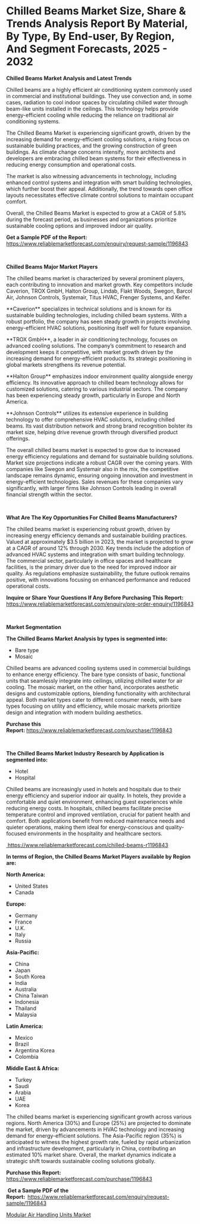 <p><h1>Chilled Beams Market Size, Share & Trends Analysis Report By Material, By Type, By End-user, By Region, And Segment Forecasts, 2025 - 2032</h1></p><p><strong>Chilled Beams Market Analysis and Latest Trends</strong></p>
<p><p>Chilled beams are a highly efficient air conditioning system commonly used in commercial and institutional buildings. They use convection and, in some cases, radiation to cool indoor spaces by circulating chilled water through beam-like units installed in the ceilings. This technology helps provide energy-efficient cooling while reducing the reliance on traditional air conditioning systems.</p><p>The Chilled Beams Market is experiencing significant growth, driven by the increasing demand for energy-efficient cooling solutions, a rising focus on sustainable building practices, and the growing construction of green buildings. As climate change concerns intensify, more architects and developers are embracing chilled beam systems for their effectiveness in reducing energy consumption and operational costs. </p><p>The market is also witnessing advancements in technology, including enhanced control systems and integration with smart building technologies, which further boost their appeal. Additionally, the trend towards open office layouts necessitates effective climate control solutions to maintain occupant comfort.</p><p>Overall, the Chilled Beams Market is expected to grow at a CAGR of 5.8% during the forecast period, as businesses and organizations prioritize sustainable cooling options and improved indoor air quality.</p></p>
<p><strong>Get a Sample PDF of the Report:&nbsp;</strong> <a href="https://www.reliablemarketforecast.com/enquiry/request-sample/1196843?utm_campaign=1890&utm_medium=2&utm_source=Github&utm_content=ia&utm_term=19022025&utm_id=chilled-beams">https://www.reliablemarketforecast.com/enquiry/request-sample/1196843</a></p>
<p>&nbsp;</p>
<p><strong>Chilled Beams Major Market Players</strong></p>
<p><p>The chilled beams market is characterized by several prominent players, each contributing to innovation and market growth. Key competitors include Caverion, TROX GmbH, Halton Group, Lindab, Flakt Woods, Swegon, Barcol Air, Johnson Controls, Systemair, Titus HVAC, Frenger Systems, and Keifer.</p><p>**Caverion** specializes in technical solutions and is known for its sustainable building technologies, including chilled beam systems. With a robust portfolio, the company has seen steady growth in projects involving energy-efficient HVAC solutions, positioning itself well for future expansion.</p><p>**TROX GmbH**, a leader in air conditioning technology, focuses on advanced cooling solutions. The company’s commitment to research and development keeps it competitive, with market growth driven by the increasing demand for energy-efficient products. Its strategic positioning in global markets strengthens its revenue potential.</p><p>**Halton Group** emphasizes indoor environment quality alongside energy efficiency. Its innovative approach to chilled beam technology allows for customized solutions, catering to various industrial sectors. The company has been experiencing steady growth, particularly in Europe and North America.</p><p>**Johnson Controls** utilizes its extensive experience in building technology to offer comprehensive HVAC solutions, including chilled beams. Its vast distribution network and strong brand recognition bolster its market size, helping drive revenue growth through diversified product offerings.</p><p>The overall chilled beams market is expected to grow due to increased energy efficiency regulations and demand for sustainable building solutions. Market size projections indicate a robust CAGR over the coming years. With companies like Swegon and Systemair also in the mix, the competitive landscape remains dynamic, ensuring ongoing innovation and investment in energy-efficient technologies. Sales revenues for these companies vary significantly, with larger firms like Johnson Controls leading in overall financial strength within the sector.</p></p>
<p>&nbsp;</p>
<p><strong>What Are The Key Opportunities For Chilled Beams Manufacturers?</strong></p>
<p><p>The chilled beams market is experiencing robust growth, driven by increasing energy efficiency demands and sustainable building practices. Valued at approximately $3.5 billion in 2023, the market is projected to grow at a CAGR of around 12% through 2030. Key trends include the adoption of advanced HVAC systems and integration with smart building technology. The commercial sector, particularly in office spaces and healthcare facilities, is the primary driver due to the need for improved indoor air quality. As regulations emphasize sustainability, the future outlook remains positive, with innovations focusing on enhanced performance and reduced operational costs.</p></p>
<p><strong>Inquire or Share Your Questions If Any Before Purchasing This Report:</strong> <a href="https://www.reliablemarketforecast.com/enquiry/pre-order-enquiry/1196843?utm_campaign=1890&utm_medium=2&utm_source=Github&utm_content=ia&utm_term=19022025&utm_id=chilled-beams">https://www.reliablemarketforecast.com/enquiry/pre-order-enquiry/1196843</a></p>
<p>&nbsp;</p>
<p><strong>Market Segmentation</strong></p>
<p><strong>The Chilled Beams Market Analysis by types is segmented into:</strong></p>
<p><ul><li>Bare type</li><li>Mosaic</li></ul></p>
<p><p>Chilled beams are advanced cooling systems used in commercial buildings to enhance energy efficiency. The bare type consists of basic, functional units that seamlessly integrate into ceilings, utilizing chilled water for air cooling. The mosaic market, on the other hand, incorporates aesthetic designs and customizable options, blending functionality with architectural appeal. Both market types cater to different consumer needs, with bare types focusing on utility and efficiency, while mosaic markets prioritize design and integration with modern building aesthetics.</p></p>
<p><strong>Purchase this Report:&nbsp;</strong><a href="https://www.reliablemarketforecast.com/purchase/1196843?utm_campaign=1890&utm_medium=2&utm_source=Github&utm_content=ia&utm_term=19022025&utm_id=chilled-beams">https://www.reliablemarketforecast.com/purchase/1196843</a></p>
<p>&nbsp;</p>
<p><strong>The Chilled Beams Market Industry Research by Application is segmented into:</strong></p>
<p><ul><li>Hotel</li><li>Hospital</li></ul></p>
<p><p>Chilled beams are increasingly used in hotels and hospitals due to their energy efficiency and superior indoor air quality. In hotels, they provide a comfortable and quiet environment, enhancing guest experiences while reducing energy costs. In hospitals, chilled beams facilitate precise temperature control and improved ventilation, crucial for patient health and comfort. Both applications benefit from reduced maintenance needs and quieter operations, making them ideal for energy-conscious and quality-focused environments in the hospitality and healthcare sectors.</p></p>
<p><a href="https://www.reliablemarketforecast.com/chilled-beams-r1196843?utm_campaign=1890&utm_medium=2&utm_source=Github&utm_content=ia&utm_term=19022025&utm_id=chilled-beams">&nbsp;https://www.reliablemarketforecast.com/chilled-beams-r1196843</a></p>
<p><strong>In terms of Region, the Chilled Beams Market Players available by Region are:</strong></p>
<p>
    <p> <strong> North America: </strong>
        <ul>
            <li>United States</li>
            <li>Canada</li>
        </ul>
        </p> 
    <p> <strong> Europe: </strong>
        <ul>
            <li>Germany</li>
            <li>France</li>
            <li>U.K.</li>
            <li>Italy</li>
            <li>Russia</li>
        </ul>
        </p> 
    <p> <strong> Asia-Pacific: </strong>
        <ul>
            <li>China</li>
            <li>Japan</li>
            <li>South Korea</li>
            <li>India</li>
            <li>Australia</li>
            <li>China Taiwan</li>
            <li>Indonesia</li>
            <li>Thailand</li>
            <li>Malaysia</li>
        </ul>
        </p> 
    <p> <strong> Latin America: </strong>
        <ul>
            <li>Mexico</li>
            <li>Brazil</li>
            <li>Argentina Korea</li>
            <li>Colombia</li>
        </ul>
        </p> 
    <p> <strong> Middle East & Africa: </strong>
        <ul>
            <li>Turkey</li>
            <li>Saudi</li>
            <li>Arabia</li>
            <li>UAE</li>
            <li>Korea</li>
        </ul>
    </p>
    </p>
<p><p>The chilled beams market is experiencing significant growth across various regions. North America (30%) and Europe (25%) are projected to dominate the market, driven by advancements in HVAC technology and increasing demand for energy-efficient solutions. The Asia-Pacific region (35%) is anticipated to witness the highest growth rate, fueled by rapid urbanization and infrastructure development, particularly in China, contributing an estimated 10% market share. Overall, the market dynamics indicate a strategic shift towards sustainable cooling solutions globally.</p></p>
<p><strong>Purchase this Report: </strong><a href="https://www.reliablemarketforecast.com/purchase/1196843?utm_campaign=1890&utm_medium=2&utm_source=Github&utm_content=ia&utm_term=19022025&utm_id=chilled-beams">https://www.reliablemarketforecast.com/purchase/1196843</a></p>
<p>&nbsp;<strong>Get a Sample PDF of the Report:&nbsp;&nbsp;</strong><a href="https://www.reliablemarketforecast.com/enquiry/request-sample/1196843?utm_campaign=1890&utm_medium=2&utm_source=Github&utm_content=ia&utm_term=19022025&utm_id=chilled-beams">https://www.reliablemarketforecast.com/enquiry/request-sample/1196843</a></p>
<p><strong></strong></p>
<p><p><a href="https://github.com/lylyparadise/Market-Research-Report-List-6/blob/main/modular-air-handling-units-market.md?utm_campaign=1890&utm_medium=2&utm_source=Github&utm_content=ia&utm_term=19022025&utm_id=chilled-beams">Modular Air Handling Units Market</a></p></p>